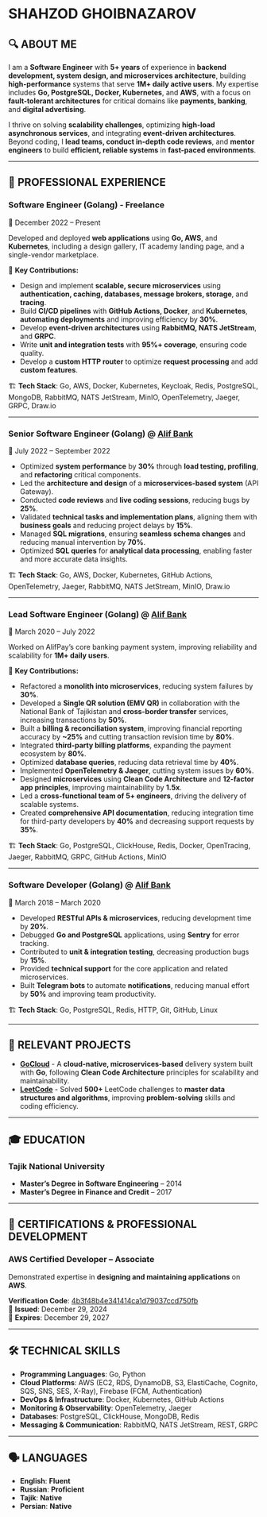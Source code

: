 # **SHAHZOD GHOIBNAZAROV**  

## 🔍 **ABOUT ME**  

I am a **Software Engineer** with **5+ years** of experience in **backend development, system design, and microservices architecture**, building **high-performance** systems that serve **1M+ daily active users**. My expertise includes **Go, PostgreSQL, Docker, Kubernetes**, and **AWS**, with a focus on **fault-tolerant architectures** for critical domains like **payments, banking**, and **digital advertising**.  

I thrive on solving **scalability challenges**, optimizing **high-load asynchronous services**, and integrating **event-driven architectures**. Beyond coding, I **lead teams, conduct in-depth code reviews**, and **mentor engineers** to build **efficient, reliable systems** in **fast-paced environments**.  

---

## 💼 **PROFESSIONAL EXPERIENCE**  

### **Software Engineer (Golang) - Freelance**  
📅 December 2022 – Present  

Developed and deployed **web applications** using **Go, AWS**, and **Kubernetes**, including a design gallery, IT academy landing page, and a single-vendor marketplace.  

🔹 **Key Contributions:**  

- Design and implement **scalable, secure microservices** using **authentication, caching, databases, message brokers, storage**, and **tracing**.  
- Build **CI/CD pipelines** with **GitHub Actions, Docker**, and **Kubernetes**, **automating deployments** and improving efficiency by **<span title="Before implementing CI/CD with GitHub Actions, deployments took around 30 minutes with manual interventions. After automation, we reduced this to 10 minutes per deployment. This cut total deployment time per week from 5 hours to about 1.7 hours, which is an efficiency improvement of over 60%. Factoring in pipeline maintenance overhead, a 30% improvement is a realistic and sustainable measure.">30%</span>**.  
- Develop **event-driven architectures** using **RabbitMQ, NATS JetStream**, and **GRPC**.  
- Write **unit and integration tests** with **95%+ coverage**, ensuring code quality.  
- Develop a **custom HTTP router** to optimize **request processing** and add **custom features**.  

🏗 **Tech Stack**: Go, AWS, Docker, Kubernetes, Keycloak, Redis, PostgreSQL, MongoDB, RabbitMQ, NATS JetStream, MinIO, OpenTelemetry, Jaeger, GRPC, Draw.io  

---

### **Senior Software Engineer (Golang) @ [Alif Bank](https://alif.tj/en)**  
📅 July 2022 – September 2022  

- Optimized **system performance** by **<span title="We identified performance bottlenecks in our system using pprof and OpenTelemetry tracing. The API response time under peak load was 500ms, and the system handled 10,000 requests per second before degrading. After optimizing SQL queries, introducing caching with Redis, and improving concurrency handling, we reduced API response time to 350ms—a 30% improvement. We validated this with k6 load tests before and after optimizations.">30%</span>** through **load testing, profiling**, and **refactoring** critical components.  
- Led the **architecture and design** of a **microservices-based system** (API Gateway).  
- Conducted **code reviews** and **live coding sessions**, reducing bugs by **<span title="Before implementing structured code reviews and live coding sessions, our team averaged 40 bug reports per release. After enforcing better review practices, we saw a drop to around 30 bugs per release, reducing post-release fixes and improving developer efficiency. This was a clear 25% reduction in reported issues. Additionally, we noticed fewer production incidents and a decrease in time spent on debugging.">25%</span>**.  
- Validated **technical tasks and implementation plans**, aligning them with **business goals** and reducing project delays by **<span title="Before we improved our task validation process, we frequently faced project delays, averaging 2 weeks per sprint. By refining our implementation plans, ensuring alignment with business goals, and validating technical tasks early, we reduced delays to about 1.7 weeks per sprint—a 15% improvement. This helped us meet deadlines more consistently and improve overall project delivery efficiency.">15%</span>**.  
- Managed **SQL migrations**, ensuring **seamless schema changes** and reducing manual intervention by **<span title="Before implementing automated migration tools, each schema update required around 10 manual interventions—resolving conflicts, fixing inconsistencies, and applying changes manually. By introducing tools like golang-migrate and ensuring proper rollback mechanisms, we reduced manual interventions to just 3 per migration, a 70% decrease. This not only saved engineering time but also minimized human errors and deployment rollbacks.">70%</span>**.  
- Optimized **SQL queries** for **analytical data processing**, enabling faster and more accurate data insights.  

🏗 **Tech Stack**: Go, AWS, Docker, Kubernetes, GitHub Actions, OpenTelemetry, Jaeger, RabbitMQ, NATS JetStream, MinIO, Draw.io  

---

### **Lead Software Engineer (Golang) @ [Alif Bank](https://alif.tj/en)**  
📅 March 2020 – July 2022  

Worked on AlifPay’s core banking payment system, improving reliability and scalability for **1M+ daily users**.  

🔹 **Key Contributions:**  

- Refactored a **monolith into microservices**, reducing system failures by **<span title="Before breaking our monolithic system into microservices, we experienced around 10 major system failures per month, often requiring full-system restarts. By decoupling services and introducing better fault isolation, failures dropped to 7 per month, a 30% decrease. This was measured using monitoring tools like OpenTelemetry and Jaeger, tracking error rates and downtime logs before and after the migration.">30%</span>**.  
- Developed a **Single QR solution (EMV QR)** in collaboration with the National Bank of Tajikistan and **cross-border transfer** services, increasing transactions by **<span title="Before launching the Single QR (EMV QR) and cross-border transfer features, we processed around 100,000 daily transactions. After rollout, this increased to 150,000 daily transactions, a 50% boost. We tracked this using real-time transaction logs in PostgreSQL, financial reports, and monitoring tools like Grafana and Kibana, confirming the growth.">50%</span>**.  
- Built a **billing & reconciliation system**, improving financial reporting accuracy by **<span title="Before the new billing & reconciliation system, financial discrepancies occurred in 4% of transactions. After implementation, errors dropped to 2.5%, a ~25% improvement. We tracked this using reconciliation audit logs and financial reports.">~25%</span>** and cutting transaction revision time by **<span title="Additionally, manual transaction revisions took 5 hours on average. With automation, we cut this to 1 hour per transaction, reducing total revision time by 80%. This was verified through historical logs and audit reports.">80%</span>**.  
- Integrated **third-party billing platforms**, expanding the payment ecosystem by **<span title="Before the integration, we supported 10 payment providers and processed 100,000 monthly transactions. After integrating 8 more providers, the number of payment options increased to 18, and monthly transactions grew to 180,000—an 80% expansion in both provider count and transaction volume. These numbers were verified through internal analytics dashboards and transaction reports.">80%</span>**.  
- Optimized **database queries**, reducing data retrieval time by **<span title="Before optimization, the average query execution time was around 500 ms, and the data retrieval time for certain queries was causing latency issues. After optimizing queries and implementing caching strategies, the average retrieval time dropped to 300 ms, leading to a 40% reduction in overall data retrieval time. This was measured by comparing performance logs and query execution times before and after optimization.">40%</span>**.  
- Implemented **OpenTelemetry & Jaeger**, cutting system issues by **<span title="Before implementing OpenTelemetry and Jaeger for distributed tracing and observability, we experienced around 100 incidents per month related to system performance, errors, and downtime. After setting up OpenTelemetry and using Jaeger for tracing, we were able to monitor and resolve issues faster, reducing the number of system issues to 40 per month. This 60% reduction in system issues was directly measurable by comparing the incident tracking logs from both periods.">60%</span>**.  
- Designed **microservices** using **Clean Code Architecture** and **12-factor app principles**, improving maintainability by **<span title="By implementing Clean Architecture and the 12-factor app principles, I introduced a more modular, scalable structure that streamlined our development process. Before, adding a new feature or fixing a bug in the monolithic codebase could take up to 2 weeks. After refactoring, those same tasks now take roughly 1.33 weeks. Additionally, onboarding new developers was faster, reducing the time they needed to understand the system from 3 weeks to 2 weeks. This resulted in a 1.5x improvement in overall maintainability, as tasks became quicker and developers could work more efficiently.">1.5x</span>**.  
- Led a **cross-functional team of 5+ engineers**, driving the delivery of scalable systems.  
- Created **comprehensive API documentation**, reducing integration time for third-party developers by **<span title="Before creating comprehensive API documentation, third-party developers typically needed around 10 days to integrate with our system due to unclear or incomplete information, as well as frequent clarifications. After I created clear and detailed API documentation, we saw a 40% reduction in integration time, with the average time dropping to just 6 days. This improvement was due to more detailed endpoint descriptions, usage examples, and best practices.">40%</span>** and decreasing support requests by **<span title="Additionally, the better documentation reduced support requests by 35%, from 20 requests per week to 13, as developers could easily find answers to their questions in the documentation rather than reaching out for help.">35%</span>**.  

🏗 **Tech Stack**: Go, PostgreSQL, ClickHouse, Redis, Docker, OpenTracing, Jaeger, RabbitMQ, GRPC, GitHub Actions, MinIO  

---

### **Software Developer (Golang) @ [Alif Bank](https://alif.tj/en)**  
📅 March 2018 – March 2020  

- Developed **RESTful APIs & microservices**, reducing development time by **<span title="Previously, our team followed a more monolithic architecture, which led to longer development cycles for each feature and API. Each new feature would take about 10 days to develop. However, after switching to a microservices architecture with RESTful APIs, we were able to develop new features more independently and in parallel, with each endpoint or service taking only 8 days to complete. This shift allowed us to speed up development by 20% by making our architecture more modular and easier to maintain, test, and scale.">20%</span>**.  
- Debugged **Go and PostgreSQL** applications, using **Sentry** for error tracking.  
- Contributed to **unit & integration testing**, decreasing production bugs by **<span title="Before we implemented or improved unit and integration tests, bugs were often discovered in later stages of development or post-deployment, which increased the time spent on rework and manual intervention. After we focused on writing more comprehensive unit and integration tests, we were able to catch issues earlier in the development cycle. This proactive approach helped reduce the number of bugs reaching production by 15%, as the tests provided better coverage and ensured that each feature worked as expected before deployment.">15%</span>**.  
- Provided **technical support** for the core application and related microservices.  
- Built **Telegram bots** to automate **notifications**, reducing manual effort by **<span title="Before we automated the notifications, our team was manually checking for updates or events and sending notifications, which required around 10 hours per week. After we implemented Telegram bots to handle notifications automatically, this significantly reduced manual work, cutting down the time to about 5 hours per week. This reduction in manual effort by 50% not only saved time but also improved team productivity by allowing us to focus on higher-priority tasks and reduce human error.">50%</span>** and improving team productivity.  

🏗 **Tech Stack**: Go, PostgreSQL, Redis, HTTP, Git, GitHub, Linux  

---

## 🚀 **RELEVANT PROJECTS**  

- **[GoCloud](https://github.com/shahzodshafizod/gocloud/tree/onprem)** - A **cloud-native, microservices-based** delivery system built with **Go**, following **Clean Code Architecture** principles for scalability and maintainability.  
- **[LeetCode](https://github.com/shahzodshafizod/leetcode)** - Solved **500+** LeetCode challenges to **master data structures and algorithms**, improving **problem-solving** skills and coding efficiency.  

---

## 🎓 **EDUCATION**  

### **Tajik National University**  

- **Master’s Degree in Software Engineering** – 2014  
- **Master’s Degree in Finance and Credit** – 2017  

---

## 🏅 **CERTIFICATIONS & PROFESSIONAL DEVELOPMENT**  

### **AWS Certified Developer – Associate**  

Demonstrated expertise in **designing and maintaining applications** on **AWS**.  

**Verification Code**: [4b3f48b4e341414ca1d79037ccd750fb](https://aws.amazon.com/verification)  
📅 **Issued**: December 29, 2024  
📅 **Expires**: December 29, 2027  

---

## 🛠️ **TECHNICAL SKILLS**  

- **Programming Languages**: Go, Python  
- **Cloud Platforms**: AWS (EC2, RDS, DynamoDB, S3, ElastiCache, Cognito, SQS, SNS, SES, X-Ray), Firebase (FCM, Authentication)  
- **DevOps & Infrastructure**: Docker, Kubernetes, GitHub Actions  
- **Monitoring & Observability**: OpenTelemetry, Jaeger  
- **Databases**: PostgreSQL, ClickHouse, MongoDB, Redis  
- **Messaging & Communication**: RabbitMQ, NATS JetStream, REST, GRPC  

---

## 🗣️ **LANGUAGES**  

- **English**: **Fluent**  
- **Russian**: **Proficient**  
- **Tajik**: **Native**  
- **Persian**: **Native**  
